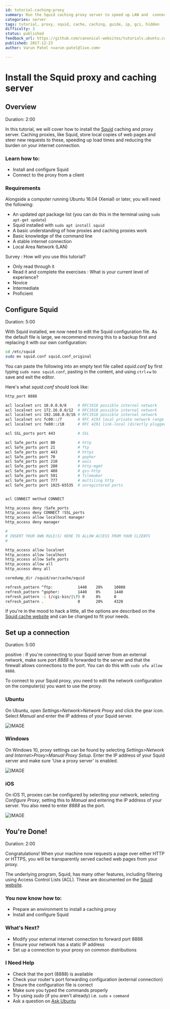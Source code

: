 ```yaml
---
id: tutorial-caching-proxy
summary: Run the Squid caching proxy server to speed up LAN and  connections through a caching web system by eliminating delays related to retrieving information off the internet.
categories: server
tags: tutorial, proxy, squid, cache, caching, guide, ip, gci, hidden
difficulty: 3
status: published
feedback_url: https://github.com/canonical-websites/tutorials.ubuntu.com/issues
published: 2017-12-23
author: Varun Patel <varun-patel@live.com>

---
```


# Install the Squid proxy and caching server

## Overview
Duration: 2:00

In this tutorial, we will cover how to install the [Squid][squid] caching and proxy server. Caching proxies, like Squid, store local copies of web pages and steer new requests to these, speeding up load times and reducing the burden on your internet connection. 

### Learn how to:

* Install and configure Squid
* Connect to the proxy from a client

### Requirements

Alongside a computer running Ubuntu 16.04 (Xenial) or later, you will need the following:

* An updated *apt* package list (you can do this in the terminal using `sudo apt-get update`)
* Squid installed with `sudo apt install squid`
* A basic understanding of how proxies and caching proxies work
* Basic knowledge of the command line
* A stable internet connection
* Local Area Network (LAN)

Survey
: How will you use this tutorial?
- Only read through it
- Read it and complete the exercises
: What is your current level of experience?
- Novice
- Intermediate
- Proficient

## Configure Squid
Duration: 5:00

With Squid installed, we now need to edit the Squid configuration file. As the default file is large, we recommend moving this to a backup first and replacing it with our own configuration:

```bash
cd /etc/squid
sudo mv squid.conf squid.conf_original
```

You can paste the following into an empty text file called *squid.conf* by first typing `sudo nano squid.conf`, pasting in the content, and using `ctrl`+`w` to save and exit the editor.

Here's what *squid.conf* should look like:

```bash
http_port 8888

acl localnet src 10.0.0.0/8     # RFC1918 possible internal network
acl localnet src 172.16.0.0/12  # RFC1918 possible internal network
acl localnet src 192.168.0.0/16 # RFC1918 possible internal network
acl localnet src fc00::/7       # RFC 4193 local private network range
acl localnet src fe80::/10      # RFC 4291 link-local (directly plugged) machines

acl SSL_ports port 443          # SSL

acl Safe_ports port 80          # http
acl Safe_ports port 21          # ftp
acl Safe_ports port 443         # https
acl Safe_ports port 70          # gopher
acl Safe_ports port 210         # wais
acl Safe_ports port 280         # http-mgmt
acl Safe_ports port 488         # gss-http
acl Safe_ports port 591         # filemaker
acl Safe_ports port 777         # multiling http
acl Safe_ports port 1025-65535  # unregistered ports


acl CONNECT method CONNECT

http_access deny !Safe_ports
http_access deny CONNECT !SSL_ports
http_access allow localhost manager
http_access deny manager

#
# INSERT YOUR OWN RULE(S) HERE TO ALLOW ACCESS FROM YOUR CLIENTS
#

http_access allow localnet
http_access allow localhost
http_access allow Safe_ports
http_access allow all
http_access deny all

coredump_dir /squid/var/cache/squid

refresh_pattern ^ftp:           1440    20%     10080
refresh_pattern ^gopher:        1440    0%      1440
refresh_pattern -i (/cgi-bin/|\?) 0     0%      0
refresh_pattern .               0       20%     4320
```
If you're in the mood to hack a little, all the options are described on the [Squid cache website][squid-cache] and can be changed to fit your needs.

## Set up a connection
Duration: 5:00

positive
: If you're connecting to your Squid server from an external network, make sure port *8888* is forwarded to the server and that the firewall allows connections to the port. You can do this with `sudo ufw allow 8888`.

To connect to your Squid proxy, you need to edit the network configuration on the computer(s) you want to use the proxy.

### Ubuntu

On Ubuntu, open *Settings>Network>Network Proxy* and click the gear icon. Select *Manual* and enter the IP address of your Squid server.

![IMAGE](./images/ubuntu-proxy-settings.png)

### Windows

On Windows 10, proxy settings can be found by selecting *Settings>Network and Internet>Proxy>Manual Proxy Setup*. Enter the IP address of your Squid server and make sure 'Use a proxy server' is enabled.

![IMAGE](./images/windows-proxy-settings.PNG)

### iOS

On iOS 11, proxies can be configured by selecting your network, selecting *Configure Proxy*, setting this to *Manual* and entering the IP address of your server. You also need to enter *8888* as the port.

![IMAGE](./images/ios-proxy-settings.gif)

## You're Done!
Duration: 2:00

Congratulations! When your machine now requests a page over either HTTP or HTTPS, you will be transparently served cached web pages from your proxy.

The underlying program, Squid, has many other features, including filtering using Access Control Lists (ACL). These are documented on the [Squid website][squid-cache].

### You now know how to:

* Prepare an environment to install a caching proxy
* Install and configure Squid

### What's Next?

* Modify your external internet connection to forward port 8888
* Ensure your network has a static IP address
* Set up a connection to your proxy on common distributions

### I Need Help

* Check that the port (8888) is available
* Check your router's port forwarding configuration (external connection)
* Ensure the configuration file is correct
* Make sure you typed the commands properly
* Try using *sudo* (if you aren't already) i.e. `sudo` + `command`
* Ask a question on [Ask Ubuntu][ask-ubuntu]

<!-- LINKS -->
[squid]: http://www.squid-cache.org/
[squid-cache]: http://www.squid-cache.org/Versions/v4/cfgman/index.html#toc_acl
[ask-ubuntu]: https://askubuntu.com/questions/ask
